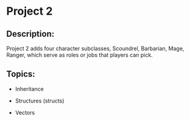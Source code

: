 # Project 2

## Description: 

Project 2 adds four character subclasses, Scoundrel, Barbarian, Mage, Ranger, which serve as roles or jobs that players can pick. 

## Topics: 
- Inheritance

- Structures (structs)

- Vectors
